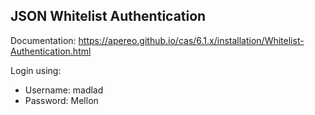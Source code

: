## JSON Whitelist Authentication

Documentation: https://apereo.github.io/cas/6.1.x/installation/Whitelist-Authentication.html

Login using:

- Username: madlad
- Password: Mellon
